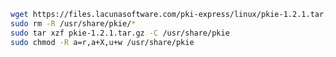 ﻿```sh
wget https://files.lacunasoftware.com/pki-express/linux/pkie-1.2.1.tar.gz
sudo rm -R /usr/share/pkie/*
sudo tar xzf pkie-1.2.1.tar.gz -C /usr/share/pkie
sudo chmod -R a=r,a+X,u+w /usr/share/pkie
```
